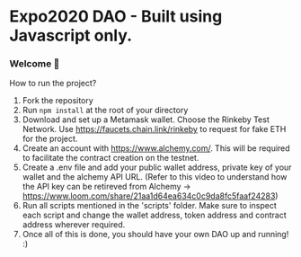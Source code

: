 # Expo2020 DAO - Built using Javascript only.

### **Welcome 👋**
How to run the project?

1. Fork the repository
2. Run `npm install` at the root of your directory
3. Download and set up a Metamask wallet. Choose the Rinkeby Test Network. Use https://faucets.chain.link/rinkeby to request for fake ETH for the project.
4. Create an account with https://www.alchemy.com/. This will be required to facilitate the contract creation on the testnet.
5. Create a .env file and add your public wallet address, private key of your wallet and the alchemy API URL. (Refer to this video to understand how the API key can be retireved from Alchemy -> https://www.loom.com/share/21aa1d64ea634c0c9da8fc5faaf24283)
6. Run all scripts mentioned in the 'scripts' folder. Make sure to inspect each script and change the wallet address, token address and contract address wherever required. 
7. Once all of this is done, you should have your own DAO up and running! :)

